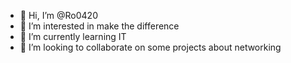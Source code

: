 - 👋 Hi, I’m @Ro0420
- 👀 I’m interested in make the difference
- 🌱 I’m currently learning IT
- 💞️ I’m looking to collaborate on some projects about networking


<!---
Ro0420/Ro0420 is a ✨ special ✨ repository because its `README.md` (this file) appears on your GitHub profile.
You can click the Preview link to take a look at your changes.
--->

